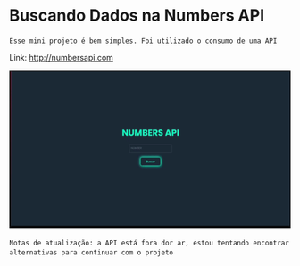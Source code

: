 # Buscando Dados na Numbers API 

``Esse mini projeto é bem simples.
Foi utilizado o consumo de uma API``

Link: http://numbersapi.com


![Pré Visualização](https://github.com/warmercolor/numbersAPI/blob/main/src/Atividade_%20Buscando%20dados%20na%20Numbers%20API%20-%20Opera%202022-08-18%2023-06-47%20(online-video-cutter.com)%20(1).gif)

``Notas de atualização: a API está fora dor ar, estou tentando encontrar alternativas para continuar com o projeto``


